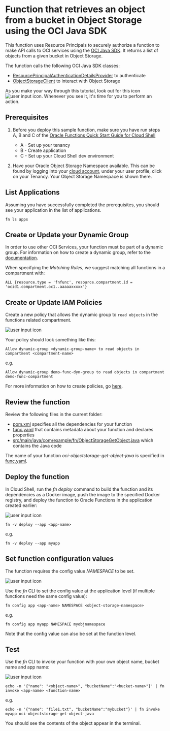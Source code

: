 # Function that retrieves an object from a bucket in Object Storage using the OCI Java SDK

This function uses Resource Principals to securely authorize a function to make
API calls to OCI services using the [OCI Java SDK](https://docs.cloud.oracle.com/iaas/tools/java/latest/).
It returns a list of objects from a given bucket in Object Storage. 

The function calls the following OCI Java SDK classes:
* [ResourcePrincipalAuthenticationDetailsProvider](https://docs.cloud.oracle.com/en-us/iaas/tools/java/latest/com/oracle/bmc/auth/ResourcePrincipalAuthenticationDetailsProvider.html) to authenticate
* [ObjectStorageClient](https://docs.cloud.oracle.com/iaas/tools/java/latest/com/oracle/bmc/objectstorage/ObjectStorageClient.html) to interact with Object Storage

As you make your way through this tutorial, look out for this icon ![user input icon](../images/userinput.png).
Whenever you see it, it's time for you to perform an action.


## Prerequisites

1. Before you deploy this sample function, make sure you have run steps A, B 
and C of the [Oracle Functions Quick Start Guide for Cloud Shell](https://www.oracle.com/webfolder/technetwork/tutorials/infographics/oci_functions_cloudshell_quickview/functions_quickview_top/functions_quickview/index.html)
    * A - Set up your tenancy
    * B - Create application
    * C - Set up your Cloud Shell dev environment

2. Have your Oracle Object Storage Namespace available. This can be found by
logging into your [cloud account](https://console.us-ashburn-1.oraclecloud.com/),
under your user profile, click on your Tenancy. Your Object Storage Namespace
is shown there.


## List Applications 

Assuming you have successfully completed the prerequisites, you should see your 
application in the list of applications.

```
fn ls apps
```


## Create or Update your Dynamic Group

In order to use other OCI Services, your function must be part of a dynamic 
group. For information on how to create a dynamic group, refer to the 
[documentation](https://docs.cloud.oracle.com/iaas/Content/Identity/Tasks/managingdynamicgroups.htm#To).

When specifying the *Matching Rules*, we suggest matching all functions in a compartment with:

```
ALL {resource.type = 'fnfunc', resource.compartment.id = 'ocid1.compartment.oc1..aaaaaxxxxx'}
```


## Create or Update IAM Policies
Create a new policy that allows the dynamic group to `read objects` in
the functions related compartment.

![user input icon](../images/userinput.png)

Your policy should look something like this:
```
Allow dynamic-group <dynamic-group-name> to read objects in compartment <compartment-name>
```
e.g.
```
Allow dynamic-group demo-func-dyn-group to read objects in compartment demo-func-compartment
```
For more information on how to create policies, go [here](https://docs.cloud.oracle.com/iaas/Content/Identity/Concepts/policysyntax.htm).


## Review the function
Review the following files in the current folder:
- [pom.xml](./pom.xml) specifies all the dependencies for your function
- [func.yaml](./func.yaml) that contains metadata about your function and declares properties
- [src/main/java/com/example/fn/ObjectStorageGetObject.java](./src/main/java/com/example/fn/ObjectStorageGetObject.java) which contains the Java code

The name of your function *oci-objectstorage-get-object-java* is specified in [func.yaml](./func.yaml).


## Deploy the function

In Cloud Shell, run the *fn deploy* command to build the function and its dependencies as a Docker image, 
push the image to the specified Docker registry, and deploy the function to Oracle Functions 
in the application created earlier:

![user input icon](../images/userinput.png)

```
fn -v deploy --app <app-name>
```
e.g.
```
fn -v deploy --app myapp
```


## Set function configuration values

The function requires the config value *NAMESPACE* to be set.

![user input icon](../images/userinput.png)

Use the *fn* CLI to set the config value at the application level (if multiple functions need the same config value):

```
fn config app <app-name> NAMESPACE <object-storage-namespace>
```
e.g.
```
fn config app myapp NAMESPACE myobjnamespace
```

Note that the config value can also be set at the function level.


## Test

Use the *fn* CLI to invoke your function with your own object name, bucket name and app name:

![user input icon](../images/userinput.png)
```
echo -n '{"name": "<object-name>", "bucketName":"<bucket-name>"}' | fn invoke <app-name> <function-name>
```
e.g.
```
echo -n '{"name": "file1.txt", "bucketName":"mybucket"}' | fn invoke myapp oci-objectstorage-get-object-java
```
You should see the contents of the object appear in the terminal.

